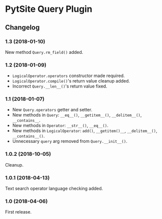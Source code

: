 # PytSite Query Plugin


## Changelog


### 1.3 (2018-01-10)

New method `Query.rm_field()` added.


### 1.2 (2018-01-09)

- `LogicalOperator.operators` constructor made required.
- `LogicalOperator.compile()`'s return value cleanup added.
- Incorrect `Query.__len__()`'s return value fixed.


### 1.1 (2018-01-07)

- New `Query.operators` getter and setter.
- New methods in `Query`: `__eq__()`, `__getitem__()`, `__delitem__()`,
  `__contains__`.
- New methods in `Operator`: `__str__()`, `__eq__()`.
- New methods in `LogicalOperator`: `add()`, `__getitem()__`,
  `__delitem__()`, `__contains__()`.
- Unnecessary `query` arg removed from `Query.__init__()`.


### 1.0.2 (2018-10-05)

Cleanup.


### 1.0.1 (2018-04-13)

Text search operator language checking added.


### 1.0 (2018-04-06)

First release.
